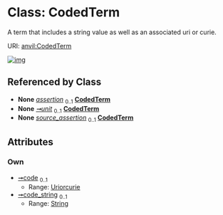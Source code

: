 
# Class: CodedTerm

A term that includes a string value as well as an associated uri or curie.

URI: [anvil:CodedTerm](https://anvilproject.org/acr-harmonized-data-model/CodedTerm)


[![img](https://yuml.me/diagram/nofunky;dir:TB/class/[SubjectAssertion]++-%20assertion%200..1>[CodedTerm&#124;code:uriorcurie%20%3F;code_string:string%20%3F],[Quantity]++-%20unit%200..1>[CodedTerm],[SubjectAssertion]++-%20source_assertion%200..1>[CodedTerm],[SubjectAssertion],[Quantity])](https://yuml.me/diagram/nofunky;dir:TB/class/[SubjectAssertion]++-%20assertion%200..1>[CodedTerm&#124;code:uriorcurie%20%3F;code_string:string%20%3F],[Quantity]++-%20unit%200..1>[CodedTerm],[SubjectAssertion]++-%20source_assertion%200..1>[CodedTerm],[SubjectAssertion],[Quantity])

## Referenced by Class

 *  **None** *[assertion](assertion.md)*  <sub>0..1</sub>  **[CodedTerm](CodedTerm.md)**
 *  **None** *[➞unit](quantity__unit.md)*  <sub>0..1</sub>  **[CodedTerm](CodedTerm.md)**
 *  **None** *[source_assertion](source_assertion.md)*  <sub>0..1</sub>  **[CodedTerm](CodedTerm.md)**

## Attributes


### Own

 * [➞code](codedTerm__code.md)  <sub>0..1</sub>
     * Range: [Uriorcurie](types/Uriorcurie.md)
 * [➞code_string](codedTerm__code_string.md)  <sub>0..1</sub>
     * Range: [String](types/String.md)
